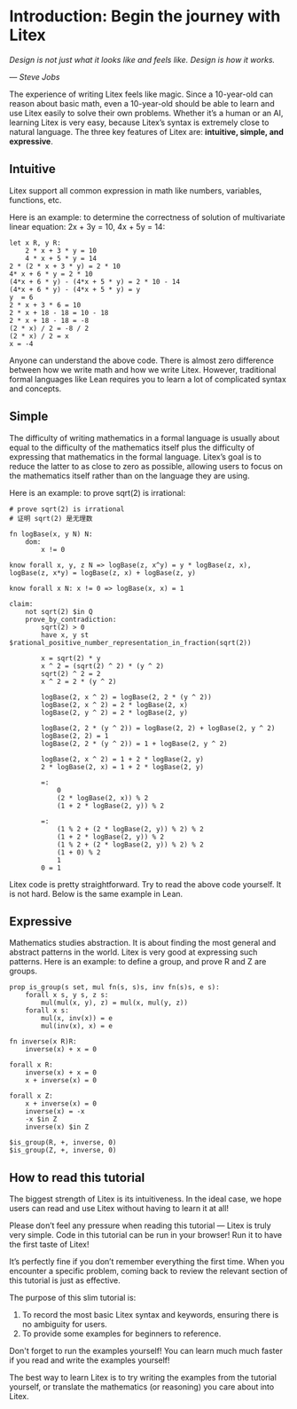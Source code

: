 # Introduction: Begin the journey with Litex

_Design is not just what it looks like and feels like. Design is how it works._

_— Steve Jobs_

The experience of writing Litex feels like magic. Since a 10-year-old can reason about basic math, even a 10-year-old should be able to learn and use Litex easily to solve their own problems. Whether it’s a human or an AI, learning Litex is very easy, because Litex’s syntax is extremely close to natural language. The three key features of Litex are: **intuitive, simple, and expressive**.

## Intuitive

Litex support all common expression in math like numbers, variables, functions, etc. 

Here is an example: to determine the correctness of solution of multivariate linear equation: 2x + 3y = 10, 4x + 5y = 14:

```litex
let x R, y R:
    2 * x + 3 * y = 10
    4 * x + 5 * y = 14
2 * (2 * x + 3 * y) = 2 * 10
4* x + 6 * y = 2 * 10
(4*x + 6 * y) - (4*x + 5 * y) = 2 * 10 - 14
(4*x + 6 * y) - (4*x + 5 * y) = y
y  = 6
2 * x + 3 * 6 = 10
2 * x + 18 - 18 = 10 - 18
2 * x + 18 - 18 = -8
(2 * x) / 2 = -8 / 2
(2 * x) / 2 = x
x = -4
```

Anyone can understand the above code. There is almost zero difference between how we write math and how we write Litex. However, traditional formal languages like Lean requires you to learn a lot of complicated syntax and concepts.

## Simple

The difficulty of writing mathematics in a formal language is usually about equal to the difficulty of the mathematics itself plus the difficulty of expressing that mathematics in the formal language. Litex’s goal is to reduce the latter to as close to zero as possible, allowing users to focus on the mathematics itself rather than on the language they are using.

Here is an example: to prove sqrt(2) is irrational:

```litex
# prove sqrt(2) is irrational
# 证明 sqrt(2) 是无理数

fn logBase(x, y N) N:
    dom:
        x != 0

know forall x, y, z N => logBase(z, x^y) = y * logBase(z, x), logBase(z, x*y) = logBase(z, x) + logBase(z, y)

know forall x N: x != 0 => logBase(x, x) = 1

claim:
    not sqrt(2) $in Q
    prove_by_contradiction:
        sqrt(2) > 0
        have x, y st $rational_positive_number_representation_in_fraction(sqrt(2))
        
        x = sqrt(2) * y
        x ^ 2 = (sqrt(2) ^ 2) * (y ^ 2)
        sqrt(2) ^ 2 = 2
        x ^ 2 = 2 * (y ^ 2)

        logBase(2, x ^ 2) = logBase(2, 2 * (y ^ 2))     
        logBase(2, x ^ 2) = 2 * logBase(2, x)
        logBase(2, y ^ 2) = 2 * logBase(2, y)

        logBase(2, 2 * (y ^ 2)) = logBase(2, 2) + logBase(2, y ^ 2)
        logBase(2, 2) = 1
        logBase(2, 2 * (y ^ 2)) = 1 + logBase(2, y ^ 2)

        logBase(2, x ^ 2) = 1 + 2 * logBase(2, y)
        2 * logBase(2, x) = 1 + 2 * logBase(2, y)

        =:
            0
            (2 * logBase(2, x)) % 2            
            (1 + 2 * logBase(2, y)) % 2
            
        =:
            (1 % 2 + (2 * logBase(2, y)) % 2) % 2
            (1 + 2 * logBase(2, y)) % 2
            (1 % 2 + (2 * logBase(2, y)) % 2) % 2
            (1 + 0) % 2
            1
        0 = 1
```

Litex code is pretty straightforward. Try to read the above code yourself. It is not hard. Below is the same example in Lean.

## Expressive

Mathematics studies abstraction. It is about finding the most general and abstract patterns in the world. Litex is very good at expressing such patterns. Here is an example: to define a group, and prove R and Z are groups.

```litex
prop is_group(s set, mul fn(s, s)s, inv fn(s)s, e s):
    forall x s, y s, z s:
        mul(mul(x, y), z) = mul(x, mul(y, z))
    forall x s:
        mul(x, inv(x)) = e
        mul(inv(x), x) = e

fn inverse(x R)R:
    inverse(x) + x = 0

forall x R:
    inverse(x) + x = 0
    x + inverse(x) = 0

forall x Z:
    x + inverse(x) = 0
    inverse(x) = -x
    -x $in Z
    inverse(x) $in Z

$is_group(R, +, inverse, 0)
$is_group(Z, +, inverse, 0)
```

## How to read this tutorial

The biggest strength of Litex is its intuitiveness. In the ideal case, we hope users can read and use Litex without having to learn it at all! 

Please don’t feel any pressure when reading this tutorial — Litex is truly very simple. Code in this tutorial can be run in your browser! Run it to have the first taste of Litex!

It’s perfectly fine if you don’t remember everything the first time. When you encounter a specific problem, coming back to review the relevant section of this tutorial is just as effective.

The purpose of this slim tutorial is:

1. To record the most basic Litex syntax and keywords, ensuring there is no ambiguity for users.
2. To provide some examples for beginners to reference.

Don't forget to run the examples yourself! You can learn much much faster if you read and write the examples yourself!

The best way to learn Litex is to try writing the examples from the tutorial yourself, or translate the mathematics (or reasoning) you care about into Litex.
